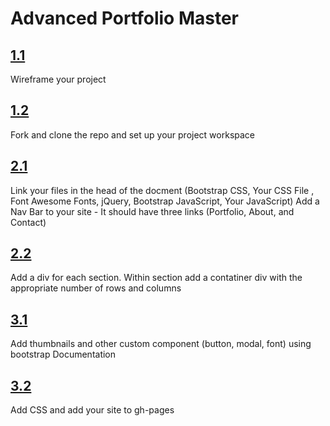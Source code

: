 # Advanced Portfolio Master

## [1.1]() 
Wireframe your project
## [1.2]()
Fork and clone the repo and set up your project workspace            
## [2.1]()
Link your files in the head of the docment (Bootstrap CSS, Your CSS File , Font Awesome Fonts, jQuery, Bootstrap JavaScript, Your JavaScript) Add a Nav Bar to your site - It should have three links (Portfolio, About, and Contact) 
## [2.2]()
 Add a div for each section. Within section add a contatiner div with the appropriate number of rows and columns 
## [3.1]()
Add thumbnails and other custom component (button, modal, font) using bootstrap Documentation
## [3.2]()
Add CSS and add your site to gh-pages
